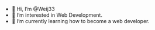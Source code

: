 - 👋 Hi, I’m @Weij33
- 👀 I’m interested in Web Development.
- 🌱 I’m currently learning how to become a web developer.

<!---
Weij33/Weij33 is a ✨ special ✨ repository because its `README.md` (this file) appears on your GitHub profile.
You can click the Preview link to take a look at your changes.
--->
